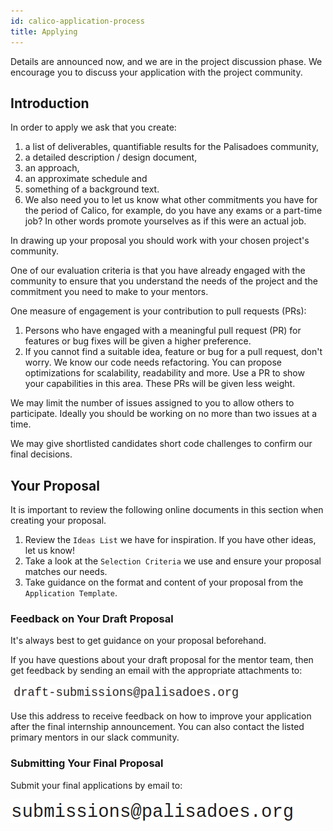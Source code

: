 ```yaml
---
id: calico-application-process
title: Applying
---
```


Details are announced now, and we are in the project discussion phase. We encourage you to discuss your application with the project community.

## Introduction

In order to apply we ask that you create:

1. a list of deliverables, quantifiable results for the Palisadoes community,
1. a detailed description / design document,
1. an approach,
1. an approximate schedule and
1. something of a background text.
1. We also need you to let us know what other commitments you have for the period of Calico, for example, do you have any exams or a part-time job? In other words promote yourselves as if this were an actual job.

In drawing up your proposal you should work with your chosen project's community.

One of our evaluation criteria is that you have already engaged with the community to ensure that you understand the needs of the project and the commitment you need to make to your mentors.

One measure of engagement is your contribution to pull requests (PRs):

1. Persons who have engaged with a meaningful pull request (PR) for features or bug fixes will be given a higher preference.
1. If you cannot find a suitable idea, feature or bug for a pull request, don't worry. We know our code needs refactoring. You can propose optimizations for scalability, readability and more. Use a PR to show your capabilities in this area. These PRs will be given less weight.

We may limit the number of issues assigned to you to allow others to participate. Ideally you should be working on no more than two issues at a time.

We may give shortlisted candidates short code challenges to confirm our final decisions.

## Your Proposal

It is important to review the following online documents in this section when creating your proposal.

1. Review the `Ideas List` we have for inspiration. If you have other ideas, let us know!
1. Take a look at the `Selection Criteria` we use and ensure your proposal matches our needs.
1. Take guidance on the format and content of your proposal from the `Application Template`.

### Feedback on Your Draft Proposal

It's always best to get guidance on your proposal beforehand.

If you have questions about your draft proposal for the mentor team, then get feedback by sending an email with the appropriate attachments to:

![img](/img/markdown/internships/draft-submissions.png)
 
Use this address to receive feedback on how to improve your application after the final internship announcement. You can also contact the listed primary mentors in our slack community. 

### Submitting Your Final Proposal

Submit your final applications by email to:

![img](/img/markdown/internships/submissions.png)
